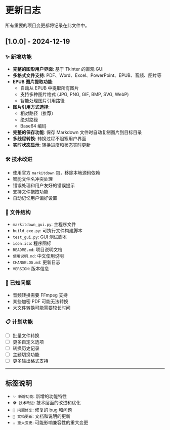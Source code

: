 # 更新日志

所有重要的项目变更都将记录在此文件中。

## [1.0.0] - 2024-12-19

### ✨ 新增功能
- **完整的图形用户界面**: 基于 Tkinter 的直观 GUI
- **多格式文件支持**: PDF、Word、Excel、PowerPoint、EPUB、音频、图片等
- **EPUB 图片提取功能**: 
  - 自动从 EPUB 中提取所有图片
  - 支持多种图片格式 (JPG, PNG, GIF, BMP, SVG, WebP)
  - 智能处理图片引用路径
- **图片引用方式选择**:
  - 相对路径（推荐）
  - 绝对路径
  - Base64 编码
- **完整的保存功能**: 保存 Markdown 文件时自动复制图片到目标目录
- **多线程转换**: 转换过程不阻塞用户界面
- **实时状态显示**: 转换进度和状态实时更新

### 🛠️ 技术改进
- 使用官方 `markitdown` 包，移除本地源码依赖
- 智能文件名冲突处理
- 错误处理和用户友好的错误提示
- 支持文件拖拽功能
- 自动记忆用户偏好设置

### 📁 文件结构
- `markitdown_gui.py`: 主程序文件
- `build_exe.py`: 可执行文件构建脚本
- `test_gui.py`: GUI 测试脚本
- `icon.ico`: 程序图标
- `README.md`: 项目说明文档
- `使用说明.md`: 中文使用说明
- `CHANGELOG.md`: 更新日志
- `VERSION`: 版本信息

### 🐛 已知问题
- 音频转换需要 FFmpeg 支持
- 某些加密 PDF 可能无法转换
- 大文件转换可能需要较长时间

### 📋 计划功能
- [ ] 批量文件转换
- [ ] 更多自定义选项
- [ ] 转换历史记录
- [ ] 主题切换功能
- [ ] 更多输出格式支持

---

## 标签说明
- `✨ 新增功能`: 新增的功能特性
- `🛠️ 技术改进`: 技术层面的改进和优化
- `🐛 问题修复`: 修复的 bug 和问题
- `📄 文档更新`: 文档和说明的更新
- `⚠️ 重大变更`: 可能影响兼容性的重大变更 